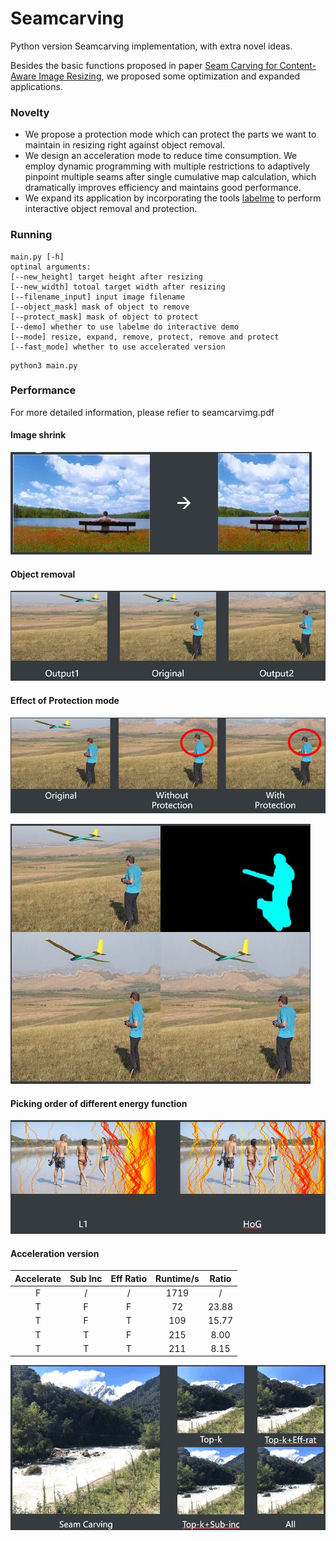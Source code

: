 # Seamcarving

Python version Seamcarving implementation, with extra novel ideas.

Besides the basic functions proposed in paper [Seam Carving for Content-Aware Image Resizing](https://perso.crans.org/frenoy/matlab2012/seamcarving.pdf), we proposed some optimization and expanded applications.

### Novelty

- We propose a protection mode which can protect the parts we want to maintain in resizing right against object removal.
- We design an acceleration mode to reduce time consumption. We employ dynamic programming with multiple restrictions to adaptively pinpoint multiple seams after single cumulative map calculation, which dramatically improves efficiency and maintains good performance.
- We expand its application by incorporating the tools [labelme](https://github.com/wkentaro/labelme) to perform interactive object removal and protection.

### Running

```
main.py [-h]
optinal arguments:
[--new_height] target height after resizing
[--new_width] totoal target width after resizing
[--filename_input] input image filename
[--object_mask] mask of object to remove
[--protect_mask] mask of object to protect
[--demo] whether to use labelme do interactive demo
[--mode] resize, expand, remove, protect, remove and protect
[--fast_mode] whether to use accelerated version
```

```
python3 main.py
```

### Performance

For more detailed information, please refier to seamcarvimg.pdf

#### Image shrink

![avatar](readme/02.JPG)

#### Object removal

![avatar](readme/01.JPG)

#### Effect of Protection mode

![avatar](readme/03.JPG)

![avatar](readme/04.JPG)

#### Picking order of different energy function

![avatar](readme/05.JPG)

#### Acceleration version

| **Accelerate** | **Sub Inc** | **Eff Ratio** | **Runtime/s** | **Ratio** |
| :------------: | :---------: | :-----------: | :-----------: | :-------: |
|       F        |      /      |       /       |     1719      |     /     |
|       T        |      F      |       F       |      72       |   23.88   |
|       T        |      F      |       T       |      109      |   15.77   |
|       T        |      T      |       F       |      215      |   8.00    |
|       T        |      T      |       T       |      211      |   8.15    |

![avatar](readme/07.JPG)


